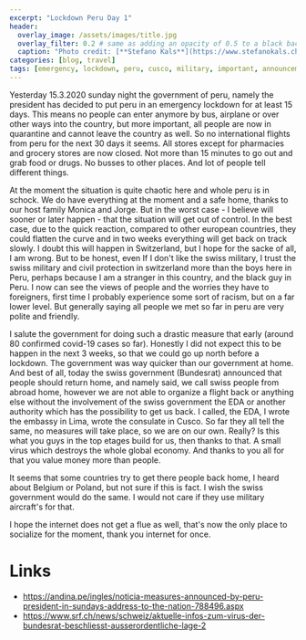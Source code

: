 ```yaml
---
excerpt: "Lockdown Peru Day 1"
header:
  overlay_image: /assets/images/title.jpg
  overlay_filter: 0.2 # same as adding an opacity of 0.5 to a black background
  caption: "Photo credit: [**Stefano Kals**](https://www.stefanokals.ch)"
categories: [blog, travel]
tags: [emergency, lockdown, peru, cusco, military, important, announcement] 
---
```

Yesterday 15.3.2020 sunday night the government of peru, namely the president has decided to put peru in an emergency lockdown for at least 15 days. This means no people can enter anymore by bus, airplane or over other ways into the country, but more important, all people are now in quarantine and cannot leave the country as well. So no international flights from peru for the next 30 days it seems. All stores except for pharmacies and grocery stores are now closed. Not more than 15 minutes to go out and grab food or drugs. No busses to other places. And lot of people tell different things.

At the moment the situation is quite chaotic here and whole peru is in schock. We do have everything at the moment and a safe home, thanks to our host family Monica and Jorge. But in the worst case - I believe will sooner or later happen - that the situation will get out of control. In the best case, due to the quick reaction, compared to other european countries, they could flatten the curve and in two weeks everything will get back on track slowly. I doubt this will happen in Switzerland, but I hope for the sacke of all, I am wrong. But to be honest, even If I don't like the swiss military, I trust the swiss military and civil protection in switzerland more than the boys here in Peru, perhaps because I am a stranger in this country, and the black guy in Peru. I now can see the views of people and the worries they have to foreigners, first time I probably experience some sort of racism, but on a far lower level. But generally saying all people we met so far in peru are very polite and friendly.

I salute the government for doing such a drastic measure that early (around 80 confirmed covid-19 cases so far). Honestly I did not expect this to be happen in the next 3 weeks, so that we could go up north before a lockdown. The government was way quicker than our government at home. And best of all, today the swiss government (Bundesrat) announced that people should return home, and namely said, we call swiss people from abroad home, however we are not able to organize a flight back or anything else without the involvement of the swiss government the EDA or another authority which has the possibility to get us back. I called, the EDA, I wrote the embassy in Lima, wrote the consulate in Cusco. So far they all tell the same, no measures will take place, so we are on our own. Really? Is this what you guys in the top etages build for us, then thanks to that. A small virus which destroys the whole global economy. And thanks to you all for that you value money more than people.

It seems that some countries try to get there people back home, I heard about Belgium or Poland, but not sure if this is fact. I wish the swiss government would do the same. I would not care if they use military aircraft's for that.

I hope the internet does not get a flue as well, that's now the only place to socialize for the moment, thank you internet for once.

# Links
* <https://andina.pe/ingles/noticia-measures-announced-by-peru-president-in-sundays-address-to-the-nation-788496.aspx>
* <https://www.srf.ch/news/schweiz/aktuelle-infos-zum-virus-der-bundesrat-beschliesst-ausserordentliche-lage-2>